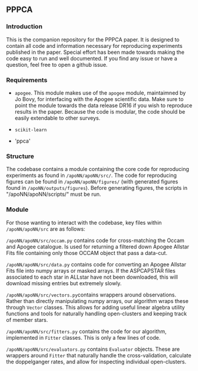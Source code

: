 ## PPPCA

### Introduction

This is the companion repository for the PPPCA paper. It is designed to contain all code and information necessary for reproducing experiments published in the paper. Special effort has been made towards making the code easy to run and well documented. If you find any issue or have a question, feel free to open a github issue.

### Requirements

- `apogee`. This module makes use of the `apogee` module, maintaimned by Jo Bovy, for interfacing with the Apogee scientific data. Make sure to point the module towards the data release DR16 if you wish to reproduce results in the paper. Because the code is modular, the code should be easily extendable to other surveys.

- `scikit-learn`

- 'ppca'

### Structure

The codebase contains a module containing the core code for reproducing experiments as found in `/apoNN/apoNN/src/`. The code for reproducing figures can be found in `/apoNN/apoNN/figures/` (with generated figures found in `/apoNN/outputs/figures`). Before generating figures, the scripts in "/apoNN/apoNN/scripts/" must be run.

### Module

For those wanting to interact with the codebase, key files within `/apoNN/apoNN/src` are as follows:

`/apoNN/apoNN/src/occam.py` contains code for cross-matching the Occam and Apogee catalogue. Is used for returning a filtered down Apogee Allstar Fits file containing only those OCCAM object that pass a data-cut.

`/apoNN/apoNN/src/data.py` contains code for converting an Apogee Allstar Fits file into numpy arrays or masked arrays. If the ASPCAPSTAR files associated to each star in ALLstar have not been downloaded, this will download missing entries but extremely slowly.

`/apoNN/apoNN/src/vectors.py`contains wrappers around observations. Rather than directly manipulating numpy arrays, our algorithm wraps these through `Vector` classes. This allows for adding useful linear algebra utility functions and tools for naturally handling open-clusters and keeping track of member stars. 

`/apoNN/apoNN/src/fitters.py` contains the code for our algorithm, implemented in `Fitter` classes. This is only a few lines of code.

`/apoNN/apoNN/src/evaluators.py` contains `Evaluator` objects. These are wrappers around `Fitter` that naturally handle the cross-validation, calculate the doppelganger rates, and allow for inspecting individual open-clusters.  

